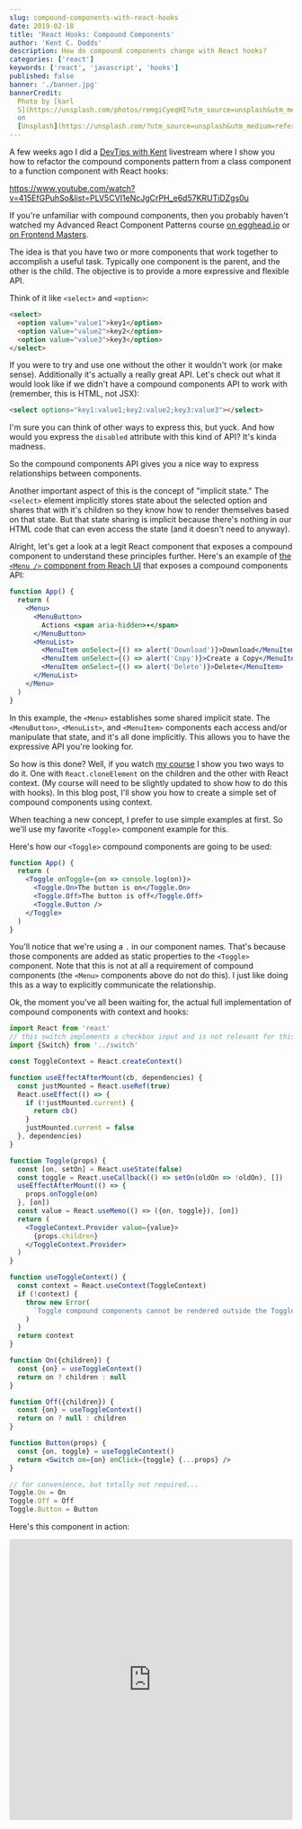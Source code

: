 ```yaml
---
slug: compound-components-with-react-hooks
date: 2019-02-18
title: 'React Hooks: Compound Components'
author: 'Kent C. Dodds'
description: How do compound components change with React hooks?
categories: ['react']
keywords: ['react', 'javascript', 'hooks']
published: false
banner: './banner.jpg'
bannerCredit:
  Photo by [karl
  S](https://unsplash.com/photos/remgiCyeqHI?utm_source=unsplash&utm_medium=referral&utm_content=creditCopyText)
  on
  [Unsplash](https://unsplash.com/?utm_source=unsplash&utm_medium=referral&utm_content=creditCopyText)
---
```


A few weeks ago I did a [DevTips with Kent](https://kcd.im/devtips) livestream
where I show you how to refactor the compound components pattern from a class
component to a function component with React hooks:

https://www.youtube.com/watch?v=415EfGPuhSo&list=PLV5CVI1eNcJgCrPH_e6d57KRUTiDZgs0u

If you're unfamiliar with compound components, then you probably haven't watched
my Advanced React Component Patterns course
[on egghead.io](http://kcd.im/advanced-react) or
[on Frontend Masters](https://frontendmasters.com/courses/advanced-react-patterns/).

The idea is that you have two or more components that work together to
accomplish a useful task. Typically one component is the parent, and the other
is the child. The objective is to provide a more expressive and flexible API.

Think of it like `<select>` and `<option>`:

```html
<select>
  <option value="value1">key1</option>
  <option value="value2">key2</option>
  <option value="value3">key3</option>
</select>
```

If you were to try and use one without the other it wouldn't work (or make
sense). Additionally it's actually a really great API. Let's check out what it
would look like if we didn't have a compound components API to work with
(remember, this is HTML, not JSX):

```html
<select options="key1:value1;key2:value2;key3:value3"></select>
```

I'm sure you can think of other ways to express this, but yuck. And how would
you express the `disabled` attribute with this kind of API? It's kinda madness.

So the compound components API gives you a nice way to express relationships
between components.

Another important aspect of this is the concept of "implicit state." The
`<select>` element implicitly stores state about the selected option and shares
that with it's children so they know how to render themselves based on that
state. But that state sharing is implicit because there's nothing in our HTML
code that can even access the state (and it doesn't need to anyway).

Alright, let's get a look at a legit React component that exposes a compound
component to understand these principles further. Here's an example of
[the `<Menu />` component from Reach UI](https://ui.reach.tech/menu-button) that
exposes a compound components API:

```jsx
function App() {
  return (
    <Menu>
      <MenuButton>
        Actions <span aria-hidden>▾</span>
      </MenuButton>
      <MenuList>
        <MenuItem onSelect={() => alert('Download')}>Download</MenuItem>
        <MenuItem onSelect={() => alert('Copy')}>Create a Copy</MenuItem>
        <MenuItem onSelect={() => alert('Delete')}>Delete</MenuItem>
      </MenuList>
    </Menu>
  )
}
```

In this example, the `<Menu>` establishes some shared implicit state. The
`<MenuButton>`, `<MenuList>`, and `<MenuItem>` components each access and/or
manipulate that state, and it's all done implicitly. This allows you to have the
expressive API you're looking for.

So how is this done? Well, if you watch
[my course](https://kcd.im/advanced-react) I show you two ways to do it. One
with `React.cloneElement` on the children and the other with React context. (My
course will need to be slightly updated to show how to do this with hooks). In
this blog post, I'll show you how to create a simple set of compound components
using context.

When teaching a new concept, I prefer to use simple examples at first. So we'll
use my favorite `<Toggle>` component example for this.

Here's how our `<Toggle>` compound components are going to be used:

```jsx
function App() {
  return (
    <Toggle onToggle={on => console.log(on)}>
      <Toggle.On>The button is on</Toggle.On>
      <Toggle.Off>The button is off</Toggle.Off>
      <Toggle.Button />
    </Toggle>
  )
}
```

You'll notice that we're using a `.` in our component names. That's because
those components are added as static properties to the `<Toggle>` component.
Note that this is not at all a requirement of compound components (the `<Menu>`
components above do not do this). I just like doing this as a way to explicitly
communicate the relationship.

Ok, the moment you've all been waiting for, the actual full implementation of
compound components with context and hooks:

```jsx
import React from 'react'
// this switch implements a checkbox input and is not relevant for this example
import {Switch} from '../switch'

const ToggleContext = React.createContext()

function useEffectAfterMount(cb, dependencies) {
  const justMounted = React.useRef(true)
  React.useEffect(() => {
    if (!justMounted.current) {
      return cb()
    }
    justMounted.current = false
  }, dependencies)
}

function Toggle(props) {
  const [on, setOn] = React.useState(false)
  const toggle = React.useCallback(() => setOn(oldOn => !oldOn), [])
  useEffectAfterMount(() => {
    props.onToggle(on)
  }, [on])
  const value = React.useMemo(() => ({on, toggle}), [on])
  return (
    <ToggleContext.Provider value={value}>
      {props.children}
    </ToggleContext.Provider>
  )
}

function useToggleContext() {
  const context = React.useContext(ToggleContext)
  if (!context) {
    throw new Error(
      `Toggle compound components cannot be rendered outside the Toggle component`,
    )
  }
  return context
}

function On({children}) {
  const {on} = useToggleContext()
  return on ? children : null
}

function Off({children}) {
  const {on} = useToggleContext()
  return on ? null : children
}

function Button(props) {
  const {on, toggle} = useToggleContext()
  return <Switch on={on} onClick={toggle} {...props} />
}

// for convenience, but totally not required...
Toggle.On = On
Toggle.Off = Off
Toggle.Button = Button
```

Here's this component in action:

<iframe
  src="https://codesandbox.io/embed/9yp5p2z7yr"
  style="width:100%; height:500px; border:0; border-radius: 4px; overflow:hidden;"
  sandbox="allow-modals allow-forms allow-popups allow-scripts allow-same-origin"
/>

So the way this works is we create a context with React where we store the state
and a mechanism for updating the state. Then the `<Toggle>` component is
responsible for providing that context value to the rest of the react tree.

I'll walkthrough this implementation and explain the particulars in a future
update to my Advanced React Component Patterns course. So keep an eye out for
that!

I hope that helps you get some ideas of ways you can make your component APIs
more expressive and useful. Good luck!
